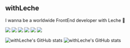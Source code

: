 ## withLeche 
I wanna be a worldwide FrontEnd developer with Leche 🐺

<img src="https://img.shields.io/badge/HTML-orangered?style=flat-square&logo=html5&logoColor=white"/> <img src="https://img.shields.io/badge/CSS-blue?style=flat-square&logo=css3&logoColor=white"/> <img src="https://img.shields.io/badge/JavaScript-yellow?style=flat-square&logo=javascript&logoColor=white"/> <img src="https://img.shields.io/badge/jQuery-darkblue?style=flat-square&logo=jquery&logoColor=white"/> <img src="https://img.shields.io/badge/Bootstrap-purple?style=flat-square&logo=bootstrap&logoColor=white"/> <img src="https://img.shields.io/badge/Sass-pink?style=flat-square&logo=sass&logoColor=white"/>

![withLeche's GitHub stats](https://github-readme-stats.vercel.app/api?username=withLeche&theme=tokyonight&show_icons=true) ![withLeche's GitHub stats](https://github-readme-stats.vercel.app/api/top-langs/?username=withLeche&theme=tokyonight&show_icons=true)
